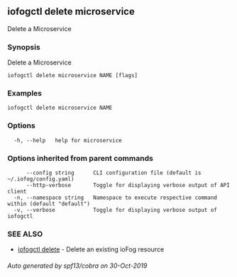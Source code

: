 ## iofogctl delete microservice

Delete a Microservice

### Synopsis

Delete a Microservice

```
iofogctl delete microservice NAME [flags]
```

### Examples

```
iofogctl delete microservice NAME
```

### Options

```
  -h, --help   help for microservice
```

### Options inherited from parent commands

```
      --config string      CLI configuration file (default is ~/.iofog/config.yaml)
      --http-verbose       Toggle for displaying verbose output of API client
  -n, --namespace string   Namespace to execute respective command within (default "default")
  -v, --verbose            Toggle for displaying verbose output of iofogctl
```

### SEE ALSO

* [iofogctl delete](iofogctl_delete.md)	 - Delete an existing ioFog resource

###### Auto generated by spf13/cobra on 30-Oct-2019
